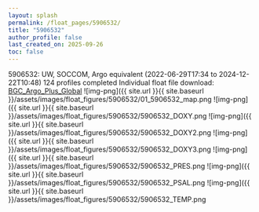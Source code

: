 ```yaml
---
layout: splash
permalink: /float_pages/5906532/
title: "5906532"
author_profile: false
last_created_on: 2025-09-26
toc: false
---
```

 
5906532: UW, SOCCOM, Argo equivalent (2022-06-29T17:34 to 2024-12-22T10:48)
124 profiles completed
Individual float file download: [BGC_Argo_Plus_Global](https://ftp.soest.hawaii.edu/bgc_argo_plus/Individual_Floats/outliers_removed/5906532_Sprof_processed.nc)
![img-png]({{ site.url }}{{ site.baseurl }}/assets/images/float_figures/5906532/01_5906532_map.png
![img-png]({{ site.url }}{{ site.baseurl }}/assets/images/float_figures/5906532/5906532_DOXY.png
![img-png]({{ site.url }}{{ site.baseurl }}/assets/images/float_figures/5906532/5906532_DOXY2.png
![img-png]({{ site.url }}{{ site.baseurl }}/assets/images/float_figures/5906532/5906532_DOXY3.png
![img-png]({{ site.url }}{{ site.baseurl }}/assets/images/float_figures/5906532/5906532_PRES.png
![img-png]({{ site.url }}{{ site.baseurl }}/assets/images/float_figures/5906532/5906532_PSAL.png
![img-png]({{ site.url }}{{ site.baseurl }}/assets/images/float_figures/5906532/5906532_TEMP.png

